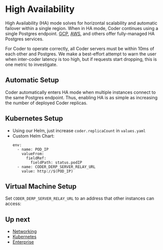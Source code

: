 # High Availability

High Availability (HA) mode solves for horizontal scalability and automatic failover
within a single region. When in HA mode, Coder continues using a single Postgres
endpoint. [GCP](https://cloud.google.com/sql/docs/postgres/high-availability), [AWS](https://docs.aws.amazon.com/prescriptive-guidance/latest/saas-multitenant-managed-postgresql/availability.html), and others offer fully-managed HA Postgres services.

For Coder to operate correctly, all Coder servers must be within 10ms of each other
and Postgres. We make a best-effort attempt to warn the user when inter-coder
latency is too high, but if requests start dropping, this is one metric to investigate.

## Automatic Setup

Coder automatically enters HA mode when multiple instances connect to the same
Postgres endpoint. Thus, enabling HA is as simple as increasing the number
of deployed Coder replicas.

## Kubernetes Setup

- Using our Helm, just increase `coder.replicaCount` in `values.yaml`
- Custom Helm Chart:
  ```
  env:
    - name: POD_IP
      valueFrom:
        fieldRef:
          fieldPath: status.podIP
    - name: CODER_DERP_SERVER_RELAY_URL
      value: http://$(POD_IP)
  ```

## Virtual Machine Setup

Set `CODER_DERP_SERVER_RELAY_URL` to an address that other instances can access:

## Up next

- [Networking](../networking.md)
- [Kubernetes](../install/kubernetes.md.md)
- [Enterprise](./enterprise.md)
